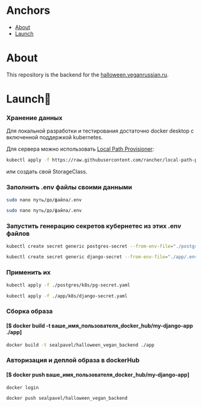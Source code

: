 # Anchors

- [About](#About)
- [Launch](#Launch)

# About

This repository is the backend for the [halloween.veganrussian.ru](https://halloween.veganrussian.ru/).

# Launch🚀

### Хранение данных

Для локальной разработки и тестирования достаточно docker desktop с включенной поддержкой kubernetes.

Для сервера можно использовать [Local Path Provisioner](https://github.com/rancher/local-path-provisioner):

```sh
kubectl apply -f https://raw.githubusercontent.com/rancher/local-path-provisioner/master/deploy/local-path-storage.yaml
```
или создать свой StorageClass.

### Заполнить .env файлы своими данными
```sh
sudo nano путь/до/файла/.env
```
```sh
sudo nano путь/до/файла/.env
```
### Запустить генерацию секретов кубернетес из этих .env файлов
```sh
kubectl create secret generic postgres-secret --from-env-file="./postgres/.env" --namespace=veg-hw --dry-run=client -o yaml > ./postgres/k8s/pg-secret.yaml
```
```sh
kubectl create secret generic django-secret --from-env-file="./app/.env" --namespace=veg-hw --dry-run=client -o yaml > ./app/k8s/django-secret.yaml
```
### Применить их
```sh
kubectl apply -f ./postgres/k8s/pg-secret.yaml
```
```sh
kubectl apply -f ./app/k8s/django-secret.yaml
```
### Сборка образа
#### [$ docker build -t ваше_имя_пользователя_docker_hub/my-django-app ./app]
```sh
docker build -t sealpavel/halloween_vegan_backend ./app
```
### Авторизация и деплой образа в dockerHub
#### [$ docker push ваше_имя_пользователя_docker_hub/my-django-app]
```sh
docker login
```
```sh
docker push sealpavel/halloween_vegan_backend
```